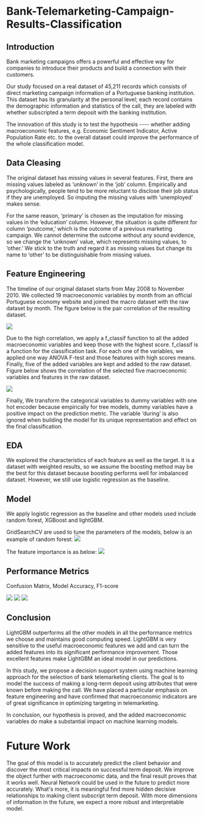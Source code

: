 # Bank-Telemarketing-Campaign-Results-Classification

## Introduction

Bank marketing campaigns offers a powerful and effective way for companies to introduce their products and build a connection with their customers.

Our study focused on a real dataset of 45,211 records which consists of direct marketing campaign information of a Portuguese banking institution. This dataset has its granularity at the personal level; each record contains the demographic information and statistics of the call, they are labeled with whether subscripted a term deposit with the banking institution.

The innovation of this study is to test the hypothesis ---- whether adding macroeconomic features, e.g. Economic Sentiment Indicator, Active Population Rate etc. to the overall dataset could improve the performance of the whole classification model. 


## Data Cleasing

The original dataset has missing values in several features. First, there are missing values labeled as ‘unknown’ in the ‘job’ column. Empirically and psychologically, people tend to be more reluctant to disclose their job status if they are unemployed. So imputing the missing values with ‘unemployed’ makes sense.

For the same reason, ‘primary’ is chosen as the imputation for missing values in the ‘education’ column. However, the situation is quite different for column ‘poutcome,’ which is the outcome of a previous marketing campaign. We cannot determine the outcome without any sound evidence, so we change the ‘unknown’ value, which represents missing values, to ‘other.’ We stick to the truth and regard it as missing values but change its name to ‘other’ to be distinguishable from missing values.


## Feature Engineering

The timeline of our original dataset starts from May 2008 to November 2010. We collected 19 macroeconomic variables by month from an official Portuguese economy website and joined the macro dataset with the raw dataset by month. The figure below is the pair correlation of the resulting dataset. 

![](Images/correlation.png)

Due to the high correlation, we apply a f_classif function to all the added macroeconomic variables and keep those with the highest score. f_classif is a function for the classification task. For each one of the variables, we applied one way ANOVA F-test and those features with high scores means. Finally, five of the added variables are kept and added to the raw dataset. Figure below shows the correlation of the selected five macroeconomic variables and features in the raw dataset. 

![](Images/correlation_final.png)

Finally, We transform the categorical variables to dummy variables with one hot encoder because empirically for tree models, dummy variables have a positive impact on the prediction metric. The variable ‘during’ is also ignored when building the model for its unique representation and effect on the final classification. 


## EDA

We explored the characteristics of each feature as well as the target. It is a dataset with weighted results, so we assume the boosting method may be the best for this dataset because boosting performs well for imbalanced dataset. However, we still use logistic regression as the baseline.


## Model

We apply logistic regression as the baseline and other models used include random forest, XGBoost and lightGBM.

GridSearchCV are used to tune the parameters of the models, below is an example of random forest:
![](Images/RF_tuning.png)

The feature importance is as below:
![](Images/feature_importance.png)


## Performance Metrics

Confusion Matrix, Model Accuracy, F1-score

![](Images/false_negative.png)
![](Images/accuracy.png)
![](Images/F-score.png)


## Conclusion

LightGBM outperforms all the other models in all the performance metrics we choose and maintains good computing speed. LightGBM is very sensitive to the useful macroeconomic features we add and can turn the added features into its significant performance improvement. Those excellent features make LightGBM an ideal model in our predictions.

In this study, we propose a decision support system using machine learning approach for the selection of bank telemarketing clients. The goal is to model the success of making a long-term deposit using attributes that were known before making the call. We have placed a particular emphasis on feature engineering and have confirmed that macroeconomic indicators are of great significance in optimizing targeting in telemarketing.

In conclusion, our hypothesis is proved, and the added macroeconomic variables do make a substantial impact on machine learning models.

# Future Work

The goal of this model is to accurately predict the client behavior and discover the most critical impacts on successful term deposit. We improve the object further with macroeconomic data, and the final result proves that it works well. Neural Network could be used in the future to predict more accurately. What's more, it is meaningful find more hidden decisive relationships to making client subscript term deposit. With more dimensions of information in the future, we expect a more robust and interpretable model.



